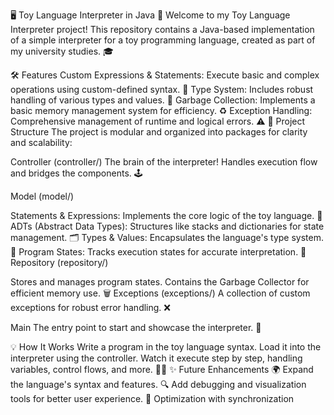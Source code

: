 🖥️ Toy Language Interpreter in Java 🚀
Welcome to my Toy Language Interpreter project! This repository contains a Java-based implementation of a simple interpreter for a toy programming language, created as part of my university studies. 🎓

🛠️ Features
Custom Expressions & Statements: Execute basic and complex operations using custom-defined syntax. 🧩
Type System: Includes robust handling of various types and values. 🔧
Garbage Collection: Implements a basic memory management system for efficiency. ♻️
Exception Handling: Comprehensive management of runtime and logical errors. ⚠️
📂 Project Structure
The project is modular and organized into packages for clarity and scalability:

Controller (controller/)
The brain of the interpreter! Handles execution flow and bridges the components. 🕹️

Model (model/)

Statements & Expressions: Implements the core logic of the toy language. 📜
ADTs (Abstract Data Types): Structures like stacks and dictionaries for state management. 🗂️
Types & Values: Encapsulates the language's type system. 🔢
Program States: Tracks execution states for accurate interpretation. 🧮
Repository (repository/)

Stores and manages program states.
Contains the Garbage Collector for efficient memory use. 🗑️
Exceptions (exceptions/)
A collection of custom exceptions for robust error handling. ❌

Main
The entry point to start and showcase the interpreter. 🚪

💡 How It Works
Write a program in the toy language syntax.
Load it into the interpreter using the controller.
Watch it execute step by step, handling variables, control flows, and more. 🧑‍💻
✨ Future Enhancements
🌍 Expand the language's syntax and features.
🔍 Add debugging and visualization tools for better user experience.
🧹 Optimization with synchronization
